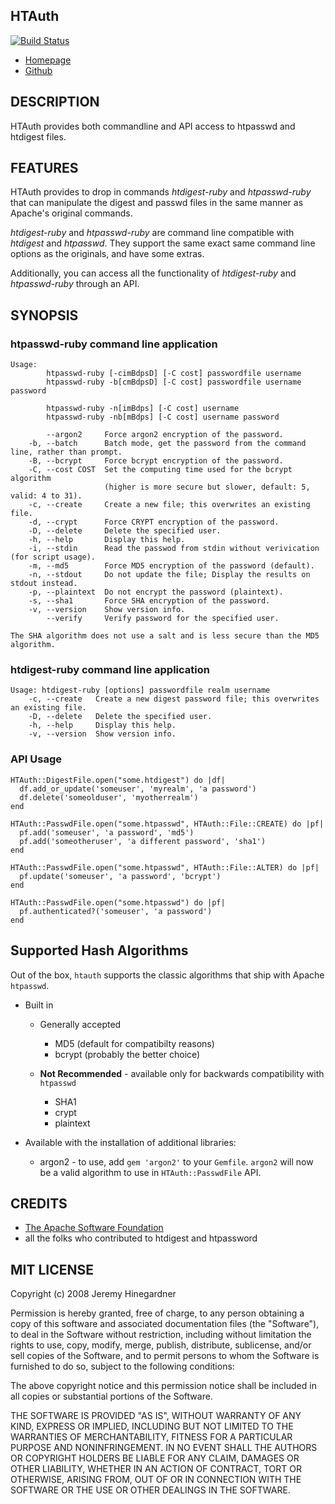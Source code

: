 ## HTAuth

[![Build Status](https://copiousfreetime.semaphoreci.com/badges/htauth/branches/main.svg)](https://copiousfreetime.semaphoreci.com/projects/htauth)

* [Homepage](http://github.com/copiousfreetime/htauth)
* [Github](http://github.com/copiousfreetime/htauth)

## DESCRIPTION

HTAuth provides both commandline and API access to htpasswd and htdigest files.

## FEATURES

HTAuth provides to drop in commands *htdigest-ruby* and *htpasswd-ruby* that
can manipulate the digest and passwd files in the same manner as Apache's
original commands.

*htdigest-ruby* and *htpasswd-ruby* are command line compatible with *htdigest*
and *htpasswd*.  They support the same exact same command line options as the
originals, and have some extras.

Additionally, you can access all the functionality of *htdigest-ruby* and
*htpasswd-ruby* through an API.

## SYNOPSIS

### htpasswd-ruby command line application

    Usage:
            htpasswd-ruby [-cimBdpsD] [-C cost] passwordfile username
            htpasswd-ruby -b[cmBdpsD] [-C cost] passwordfile username password

            htpasswd-ruby -n[imBdps] [-C cost] username
            htpasswd-ruby -nb[mBdps] [-C cost] username password

            --argon2     Force argon2 encryption of the password.
        -b, --batch      Batch mode, get the password from the command line, rather than prompt.
        -B, --bcrypt     Force bcrypt encryption of the password.
        -C, --cost COST  Set the computing time used for the bcrypt algorithm
                         (higher is more secure but slower, default: 5, valid: 4 to 31).
        -c, --create     Create a new file; this overwrites an existing file.
        -d, --crypt      Force CRYPT encryption of the password.
        -D, --delete     Delete the specified user.
        -h, --help       Display this help.
        -i, --stdin      Read the passwod from stdin without verivication (for script usage).
        -m, --md5        Force MD5 encryption of the password (default).
        -n, --stdout     Do not update the file; Display the results on stdout instead.
        -p, --plaintext  Do not encrypt the password (plaintext).
        -s, --sha1       Force SHA encryption of the password.
        -v, --version    Show version info.
            --verify     Verify password for the specified user.

    The SHA algorithm does not use a salt and is less secure than the MD5 algorithm.

### htdigest-ruby command line application

    Usage: htdigest-ruby [options] passwordfile realm username
        -c, --create   Create a new digest password file; this overwrites an existing file.
        -D, --delete   Delete the specified user.
        -h, --help     Display this help.
        -v, --version  Show version info.

### API Usage

    HTAuth::DigestFile.open("some.htdigest") do |df|
      df.add_or_update('someuser', 'myrealm', 'a password')
      df.delete('someolduser', 'myotherrealm')
    end

    HTAuth::PasswdFile.open("some.htpasswd", HTAuth::File::CREATE) do |pf|
      pf.add('someuser', 'a password', 'md5')
      pf.add('someotheruser', 'a different password', 'sha1')
    end

    HTAuth::PasswdFile.open("some.htpasswd", HTAuth::File::ALTER) do |pf|
      pf.update('someuser', 'a password', 'bcrypt')
    end

    HTAuth::PasswdFile.open("some.htpasswd") do |pf|
      pf.authenticated?('someuser', 'a password')
    end

## Supported Hash Algorithms

Out of the box, `htauth` supports the classic algorithms that ship with Apache
`htpasswd`.

- Built in
    - Generally accepted
        - MD5 (default for compatibilty reasons)
        - bcrypt (probably the better choice)

    - **Not Recommended** - available only for backwards compatibility with `htpasswd`
        - SHA1
        - crypt
        - plaintext

- Available with the installation of additional libraries:
    - argon2 - to use, add `gem 'argon2'` to your `Gemfile`. `argon2` will
      now be a valid algorithm to use in `HTAuth::PasswdFile` API.

## CREDITS

* [The Apache Software Foundation](http://www.apache.org/)
* all the folks who contributed to htdigest and htpassword

## MIT LICENSE

Copyright (c) 2008 Jeremy Hinegardner

Permission is hereby granted, free of charge, to any person obtaining a copy of
this software and associated documentation files (the "Software"), to deal in
the Software without restriction, including without limitation the rights to
use, copy, modify, merge, publish, distribute, sublicense, and/or sell copies
of the Software, and to permit persons to whom the Software is furnished to do
so, subject to the following conditions:

The above copyright notice and this permission notice shall be included in all
copies or substantial portions of the Software.

THE SOFTWARE IS PROVIDED "AS IS", WITHOUT WARRANTY OF ANY KIND, EXPRESS OR
IMPLIED, INCLUDING BUT NOT LIMITED TO THE WARRANTIES OF MERCHANTABILITY,
FITNESS FOR A PARTICULAR PURPOSE AND NONINFRINGEMENT. IN NO EVENT SHALL THE
AUTHORS OR COPYRIGHT HOLDERS BE LIABLE FOR ANY CLAIM, DAMAGES OR OTHER
LIABILITY, WHETHER IN AN ACTION OF CONTRACT, TORT OR OTHERWISE, ARISING FROM,
OUT OF OR IN CONNECTION WITH THE SOFTWARE OR THE USE OR OTHER DEALINGS IN THE
SOFTWARE.
